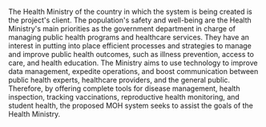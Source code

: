 The Health Ministry of the country in which the system is being created is the project's client. The population's safety and well-being are the Health Ministry's main priorities as the government department in charge of managing public health programs and healthcare services. They have an interest in putting into place efficient processes and strategies to manage and improve public health outcomes, such as illness prevention, access to care, and health education. The Ministry aims to use technology to improve data management, expedite operations, and boost communication between public health experts, healthcare providers, and the general public. Therefore, by offering complete tools for disease management, health inspection, tracking vaccinations, reproductive health monitoring, and student health, the proposed MOH system seeks to assist the goals of the Health Ministry.

